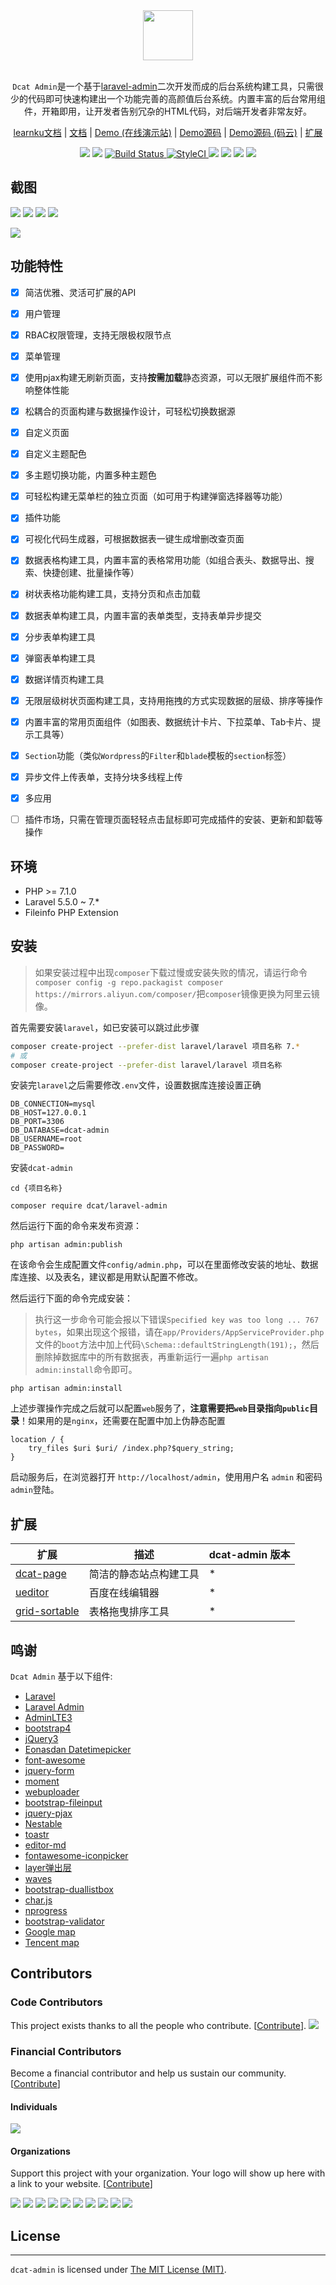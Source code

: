 
<div align="center">
    <img src="http://www.dcatadmin.com/assets/img/logo-text.png" height="80"> 
</div>
<br>
<p align="center"><code>Dcat Admin</code>是一个基于<a href="https://www.laravel-admin.org/" target="_blank">laravel-admin</a>二次开发而成的后台系统构建工具，只需很少的代码即可快速构建出一个功能完善的高颜值后台系统。内置丰富的后台常用组件，开箱即用，让开发者告别冗杂的HTML代码，对后端开发者非常友好。</p>

<p align="center">
<a href="https://learnku.com/docs/dcat-admin/1.x">learnku文档</a> |
<a href="http://www.dcatadmin.com/">文档</a> |
<a href="http://103.39.211.179:8080/admin">Demo (在线演示站)</a> |
<a href="https://github.com/jqhph/dcat-admin-demo">Demo源码</a> |
<a href="https://gitee.com/jqhph/dcat-admin-demo">Demo源码 (码云)</a> |
<a href="#extensions">扩展</a>
</p>

<p align="center">
    <a href="https://github.com/jqhph/dcat-admin/blob/master/LICENSE"><a href="https://opencollective.com/dcat-admin" alt="Financial Contributors on Open Collective"><img src="https://opencollective.com/dcat-admin/all/badge.svg?label=financial+contributors" /></a> <img src="https://img.shields.io/badge/license-MIT-7389D8.svg?style=flat" ></a>
    <a href="https://travis-ci.org/jqhph/dcat-admin">
        <img src="https://travis-ci.org/jqhph/dcat-admin.svg?branch=master" alt="Build Status">
    </a>
    <a href="https://styleci.io/repos/182349597">
        <img src="https://github.styleci.io/repos/182349597/shield" alt="StyleCI">
    </a>
    <a href="https://packagist.org/packages/dcat/laravel-admin" ><img src="https://poser.pugx.org/dcat/laravel-admin/v/stable" /></a> 
    <a href="https://packagist.org/packages/dcat/laravel-admin"><img src="https://img.shields.io/packagist/dt/dcat/laravel-admin.svg?color=" /></a> 
    <a><img src="https://img.shields.io/badge/php-7.1+-59a9f8.svg?style=flat" /></a> 
    <a><img src="https://img.shields.io/badge/laravel-5.5+-59a9f8.svg?style=flat" ></a>
</p>

## 截图

![](http://www.dcatadmin.com/assets/img/users.jpg)
![](http://www.dcatadmin.com/assets/img/users-menu-primary.jpg)
![](http://www.dcatadmin.com/assets/img/users-green-menu-primary.jpg)
![](http://www.dcatadmin.com/assets/img/users-dark.jpg)

![](https://cdn.learnku.com/uploads/images/202008/08/38389/lGYIdhifb5.jpg!large)


## 功能特性

- [x] 简洁优雅、灵活可扩展的API
- [x] 用户管理
- [x] RBAC权限管理，支持无限极权限节点
- [x] 菜单管理
- [x] 使用pjax构建无刷新页面，支持**按需加载**静态资源，可以无限扩展组件而不影响整体性能
- [x] 松耦合的页面构建与数据操作设计，可轻松切换数据源
- [x] 自定义页面
- [x] 自定义主题配色
- [x] 多主题切换功能，内置多种主题色
- [x] 可轻松构建无菜单栏的独立页面（如可用于构建弹窗选择器等功能）
- [x] 插件功能
- [x] 可视化代码生成器，可根据数据表一键生成增删改查页面
- [x] 数据表格构建工具，内置丰富的表格常用功能（如组合表头、数据导出、搜索、快捷创建、批量操作等）
- [x] 树状表格功能构建工具，支持分页和点击加载
- [x] 数据表单构建工具，内置丰富的表单类型，支持表单异步提交
- [x] 分步表单构建工具
- [x] 弹窗表单构建工具
- [x] 数据详情页构建工具
- [x] 无限层级树状页面构建工具，支持用拖拽的方式实现数据的层级、排序等操作
- [x] 内置丰富的常用页面组件（如图表、数据统计卡片、下拉菜单、Tab卡片、提示工具等）
- [x] `Section`功能（类似`Wordpress`的`Filter`和`blade`模板的`section`标签）
- [x] 异步文件上传表单，支持分块多线程上传
- [x] 多应用
- [ ] 插件市场，只需在管理页面轻轻点击鼠标即可完成插件的安装、更新和卸载等操作


## 环境
 - PHP >= 7.1.0
 - Laravel 5.5.0 ~ 7.*
 - Fileinfo PHP Extension

## 安装

> 如果安装过程中出现`composer`下载过慢或安装失败的情况，请运行命令`composer config -g repo.packagist composer https://mirrors.aliyun.com/composer/`把`composer`镜像更换为阿里云镜像。

首先需要安装`laravel`，如已安装可以跳过此步骤
```bash
composer create-project --prefer-dist laravel/laravel 项目名称 7.*
# 或
composer create-project --prefer-dist laravel/laravel 项目名称
```

安装完`laravel`之后需要修改`.env`文件，设置数据库连接设置正确

```dotenv
DB_CONNECTION=mysql
DB_HOST=127.0.0.1
DB_PORT=3306
DB_DATABASE=dcat-admin
DB_USERNAME=root
DB_PASSWORD=
```

安装`dcat-admin`


```
cd {项目名称}

composer require dcat/laravel-admin
```

然后运行下面的命令来发布资源：

```
php artisan admin:publish
```

在该命令会生成配置文件`config/admin.php`，可以在里面修改安装的地址、数据库连接、以及表名，建议都是用默认配置不修改。

然后运行下面的命令完成安装：

> 执行这一步命令可能会报以下错误`Specified key was too long ... 767 bytes`，如果出现这个报错，请在`app/Providers/AppServiceProvider.php`文件的`boot`方法中加上代码`\Schema::defaultStringLength(191);`，然后删除掉数据库中的所有数据表，再重新运行一遍`php artisan admin:install`命令即可。

```
php artisan admin:install
```

上述步骤操作完成之后就可以配置`web`服务了，**注意需要把`web`目录指向`public`目录**！如果用的是`nginx`，还需要在配置中加上伪静态配置
```dotenv
location / {
	try_files $uri $uri/ /index.php?$query_string;
}
```

启动服务后，在浏览器打开 `http://localhost/admin`，使用用户名 `admin` 和密码 `admin`登陆。


<a name="extensions"></a>
## 扩展

| 扩展                                        | 描述                              | dcat-admin 版本                             |
| ------------------------------------------------ | ---------------------------------------- |---------------------------------------- |
| [dcat-page](https://github.com/jqhph/dcat-page)    | 简洁的静态站点构建工具 | * |
| [ueditor](https://github.com/jqhph/dcat-admin-ueditor) | 百度在线编辑器     | * |
| [grid-sortable](https://github.com/jqhph/dcat-admin-grid-sortable) | 表格拖曳排序工具      | * |


## 鸣谢
`Dcat Admin` 基于以下组件:

+ [Laravel](https://laravel.com/)
+ [Laravel Admin](https://www.laravel-admin.org/)
+ [AdminLTE3](https://github.com/ColorlibHQ/AdminLTE)
+ [bootstrap4](https://getbootstrap.com/)
+ [jQuery3](https://jquery.com/)
+ [Eonasdan Datetimepicker](https://github.com/Eonasdan/bootstrap-datetimepicker/)
+ [font-awesome](http://fontawesome.io)
+ [jquery-form](https://github.com/jquery-form/form)
+ [moment](http://momentjs.com/)
+ [webuploader](http://fex.baidu.com/webuploader/)
+ [bootstrap-fileinput](https://github.com/kartik-v/bootstrap-fileinput)
+ [jquery-pjax](https://github.com/defunkt/jquery-pjax)
+ [Nestable](http://dbushell.github.io/Nestable/)
+ [toastr](http://codeseven.github.io/toastr/)
+ [editor-md](https://github.com/pandao/editor.md)
+ [fontawesome-iconpicker](https://github.com/itsjavi/fontawesome-iconpicker)
+ [layer弹出层](http://layer.layui.com/)
+ [waves](https://github.com/fians/Waves)
+ [bootstrap-duallistbox](https://www.virtuosoft.eu/code/bootstrap-duallistbox/)
+ [char.js](https://www.chartjs.org)
+ [nprogress](https://ricostacruz.com/nprogress/)
+ [bootstrap-validator](https://github.com/1000hz/bootstrap-validator)
+ [Google map](https://www.google.com/maps)
+ [Tencent map](http://lbs.qq.com/)

## Contributors

### Code Contributors

This project exists thanks to all the people who contribute. [[Contribute](CONTRIBUTING.md)].
<a href="https://github.com/jqhph/dcat-admin/graphs/contributors"><img src="https://opencollective.com/dcat-admin/contributors.svg?width=890&button=false" /></a>

### Financial Contributors

Become a financial contributor and help us sustain our community. [[Contribute](https://opencollective.com/dcat-admin/contribute)]

#### Individuals

<a href="https://opencollective.com/dcat-admin"><img src="https://opencollective.com/dcat-admin/individuals.svg?width=890"></a>

#### Organizations

Support this project with your organization. Your logo will show up here with a link to your website. [[Contribute](https://opencollective.com/dcat-admin/contribute)]

<a href="https://opencollective.com/dcat-admin/organization/0/website"><img src="https://opencollective.com/dcat-admin/organization/0/avatar.svg"></a>
<a href="https://opencollective.com/dcat-admin/organization/1/website"><img src="https://opencollective.com/dcat-admin/organization/1/avatar.svg"></a>
<a href="https://opencollective.com/dcat-admin/organization/2/website"><img src="https://opencollective.com/dcat-admin/organization/2/avatar.svg"></a>
<a href="https://opencollective.com/dcat-admin/organization/3/website"><img src="https://opencollective.com/dcat-admin/organization/3/avatar.svg"></a>
<a href="https://opencollective.com/dcat-admin/organization/4/website"><img src="https://opencollective.com/dcat-admin/organization/4/avatar.svg"></a>
<a href="https://opencollective.com/dcat-admin/organization/5/website"><img src="https://opencollective.com/dcat-admin/organization/5/avatar.svg"></a>
<a href="https://opencollective.com/dcat-admin/organization/6/website"><img src="https://opencollective.com/dcat-admin/organization/6/avatar.svg"></a>
<a href="https://opencollective.com/dcat-admin/organization/7/website"><img src="https://opencollective.com/dcat-admin/organization/7/avatar.svg"></a>
<a href="https://opencollective.com/dcat-admin/organization/8/website"><img src="https://opencollective.com/dcat-admin/organization/8/avatar.svg"></a>
<a href="https://opencollective.com/dcat-admin/organization/9/website"><img src="https://opencollective.com/dcat-admin/organization/9/avatar.svg"></a>

## License
------------
`dcat-admin` is licensed under [The MIT License (MIT)](LICENSE).
